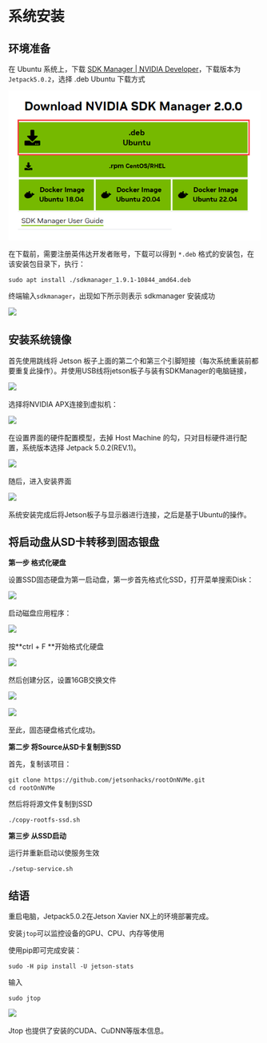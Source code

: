 # 系统安装

## 环境准备

在 Ubuntu 系统上，下载 [SDK Manager | NVIDIA Developer](https://developer.nvidia.com/sdk-manager)，下载版本为 `Jetpack5.0.2`，选择 .deb Ubuntu 下载方式

![](../../figs.assets/image-20231005180554617.png)

在下载前，需要注册英伟达开发者账号，下载可以得到 `*.deb` 格式的安装包，在该安装包目录下，执行：

```shell
sudo apt install ./sdkmanager_1.9.1-10844_amd64.deb
```

终端输入`sdkmanager`，出现如下所示则表示 sdkmanager 安装成功

![](../../figs.assets/image-20230305161144693.png)

## 安装系统镜像

首先使用跳线将 Jetson 板子上面的第二个和第三个引脚短接（每次系统重装前都要重复此操作）。并使用USB线将jetson板子与装有SDKManager的电脑链接，

![](../../figs.assets/image-20230305161715728.png)

选择将NVIDIA APX连接到虚拟机：

![](../../figs.assets/image-20230305161752885.png)

在设置界面的硬件配置模型，去掉 Host Machine 的勾，只对目标硬件进行配置，系统版本选择 Jetpack 5.0.2(REV.1)。

![](../../figs.assets/image-20230305162002129.png)

随后，进入安装界面

![](../../figs.assets/image-20230305162206733.png)

系统安装完成后将Jetson板子与显示器进行连接，之后是基于Ubuntu的操作。

## 将启动盘从SD卡转移到固态银盘

**第一步	格式化硬盘**

设置SSD固态硬盘为第一启动盘，第一步首先格式化SSD，打开菜单搜索Disk：

![](../../figs.assets/image-20230305162506133.png)

启动磁盘应用程序：

![](../../figs.assets/image-20230305162537675.png)

按**ctrl + F **开始格式化硬盘

![](../../figs.assets/image-20230305162614137.png)

然后创建分区，设置16GB交换文件

![](../../figs.assets/image-20230305162659119.png)

![](../../figs.assets/image-20230305162709863.png)

至此，固态硬盘格式化成功。

**第二步	将Source从SD卡复制到SSD**

首先，复制该项目：

```shell
git clone https://github.com/jetsonhacks/rootOnNVMe.git
cd rootOnNVMe
```

然后将将源文件复制到SSD

```shell
./copy-rootfs-ssd.sh
```

**第三步	从SSD启动**

运行并重新启动以使服务生效

```shell
./setup-service.sh
```

## 结语

重启电脑，Jetpack5.0.2在Jetson Xavier NX上的环境部署完成。

安装`jtop`可以监控设备的GPU、CPU、内存等使用

使用pip即可完成安装：

```shell
sudo -H pip install -U jetson-stats
```

输入

```shell
sudo jtop
```

![](../../figs.assets/image-20230305163621148.png)

Jtop 也提供了安装的CUDA、CuDNN等版本信息。